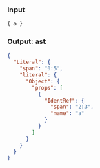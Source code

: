 ### Input
```js
{ a }
```

### Output: ast
```json
{
  "Literal": {
    "span": "0:5",
    "literal": {
      "Object": {
        "props": [
          {
            "IdentRef": {
              "span": "2:3",
              "name": "a"
            }
          }
        ]
      }
    }
  }
}
```
